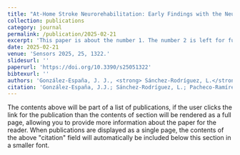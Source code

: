 ```yaml
---
title: "At-Home Stroke Neurorehabilitation: Early Findings with the NeuroExo BCI System"
collection: publications
category: journal
permalink: /publication/2025-02-21
excerpt: 'This paper is about the number 1. The number 2 is left for future work.'
date: 2025-02-21
venue: 'Sensors 2025, 25, 1322.'
slidesurl: ''
paperurl: 'https://doi.org/10.3390/s25051322'
bibtexurl: ''
authors: 'González-España, J. J., <strong> Sánchez-Rodríguez, L.</strong>, Pacheco-Ramírez, M. A., Feng, J., Nedley, K., Chang, S.-H., Francisco, G. E., & Contreras-Vidal, J. L.'
citation: 'González-España, J.J.; Sánchez-Rodríguez, L.; Pacheco-Ramírez, M.A.; Feng, J.; Nedley, K.; Chang, S.-H.; Francisco, G.E.; Contreras-Vidal, J.L. At-Home Stroke Neurorehabilitation: Early Findings with the NeuroExo BCI System. Sensors 2025, 25, 1322. https://doi.org/10.3390/s25051322'
---
```

The contents above will be part of a list of publications, if the user clicks the link for the publication than the contents of section will be rendered as a full page, allowing you to provide more information about the paper for the reader. When publications are displayed as a single page, the contents of the above "citation" field will automatically be included below this section in a smaller font.
